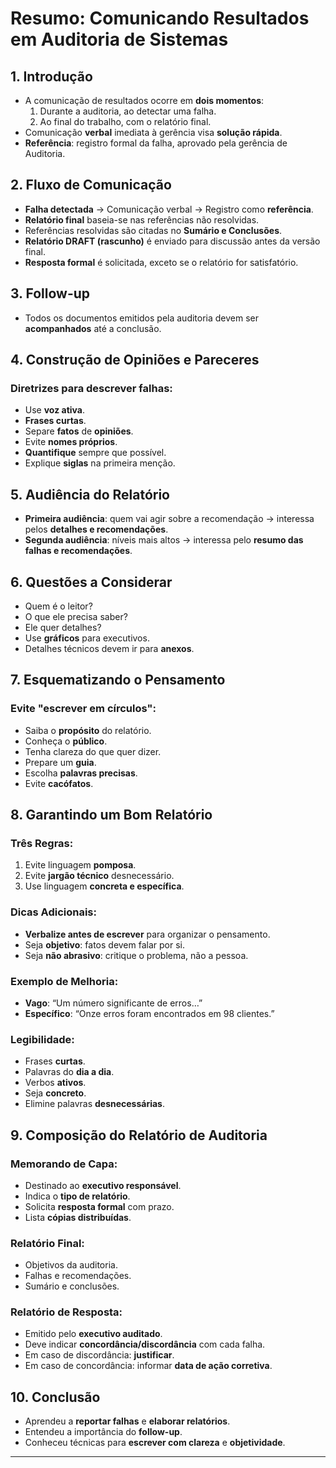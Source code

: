 
# Resumo: Comunicando Resultados em Auditoria de Sistemas

## 1. Introdução
- A comunicação de resultados ocorre em **dois momentos**:
  1. Durante a auditoria, ao detectar uma falha.
  2. Ao final do trabalho, com o relatório final.
- Comunicação **verbal** imediata à gerência visa **solução rápida**.
- **Referência**: registro formal da falha, aprovado pela gerência de Auditoria.

## 2. Fluxo de Comunicação
- **Falha detectada** → Comunicação verbal → Registro como **referência**.
- **Relatório final** baseia-se nas referências não resolvidas.
- Referências resolvidas são citadas no **Sumário e Conclusões**.
- **Relatório DRAFT (rascunho)** é enviado para discussão antes da versão final.
- **Resposta formal** é solicitada, exceto se o relatório for satisfatório.

## 3. Follow-up
- Todos os documentos emitidos pela auditoria devem ser **acompanhados** até a conclusão.

## 4. Construção de Opiniões e Pareceres
### Diretrizes para descrever falhas:
- Use **voz ativa**.
- **Frases curtas**.
- Separe **fatos** de **opiniões**.
- Evite **nomes próprios**.
- **Quantifique** sempre que possível.
- Explique **siglas** na primeira menção.

## 5. Audiência do Relatório
- **Primeira audiência**: quem vai agir sobre a recomendação → interessa pelos **detalhes e recomendações**.
- **Segunda audiência**: níveis mais altos → interessa pelo **resumo das falhas e recomendações**.

## 6. Questões a Considerar
- Quem é o leitor?
- O que ele precisa saber?
- Ele quer detalhes?
- Use **gráficos** para executivos.
- Detalhes técnicos devem ir para **anexos**.

## 7. Esquematizando o Pensamento
### Evite "escrever em círculos":
- Saiba o **propósito** do relatório.
- Conheça o **público**.
- Tenha clareza do que quer dizer.
- Prepare um **guia**.
- Escolha **palavras precisas**.
- Evite **cacófatos**.

## 8. Garantindo um Bom Relatório
### Três Regras:
1. Evite linguagem **pomposa**.
2. Evite **jargão técnico** desnecessário.
3. Use linguagem **concreta e específica**.

### Dicas Adicionais:
- **Verbalize antes de escrever** para organizar o pensamento.
- Seja **objetivo**: fatos devem falar por si.
- Seja **não abrasivo**: critique o problema, não a pessoa.

### Exemplo de Melhoria:
- **Vago**: “Um número significante de erros…”
- **Específico**: “Onze erros foram encontrados em 98 clientes.”

### Legibilidade:
- Frases **curtas**.
- Palavras do **dia a dia**.
- Verbos **ativos**.
- Seja **concreto**.
- Elimine palavras **desnecessárias**.

## 9. Composição do Relatório de Auditoria
### Memorando de Capa:
- Destinado ao **executivo responsável**.
- Indica o **tipo de relatório**.
- Solicita **resposta formal** com prazo.
- Lista **cópias distribuídas**.

### Relatório Final:
- Objetivos da auditoria.
- Falhas e recomendações.
- Sumário e conclusões.

### Relatório de Resposta:
- Emitido pelo **executivo auditado**.
- Deve indicar **concordância/discordância** com cada falha.
- Em caso de discordância: **justificar**.
- Em caso de concordância: informar **data de ação corretiva**.

## 10. Conclusão
- Aprendeu a **reportar falhas** e **elaborar relatórios**.
- Entendeu a importância do **follow-up**.
- Conheceu técnicas para **escrever com clareza** e **objetividade**.

---
